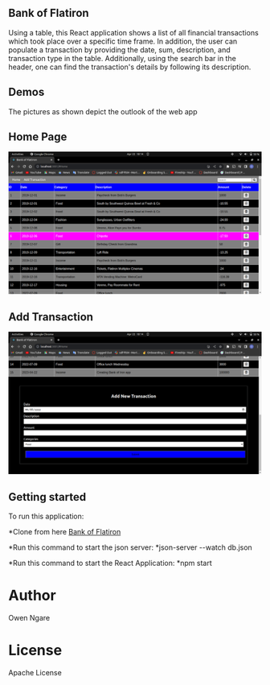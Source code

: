 ## Bank of Flatiron ##

Using a table, this React application shows a list of all financial transactions which took place over a specific time frame. In addition, the user can populate a transaction by providing the date, sum, description, and transaction type in the table. Additionally, using the search bar in the header, one can find the transaction's details by following its description.

## Demos ##
The pictures as shown depict the outlook of the web app

## Home Page ##
![Home Page](./media/Homepage.png)

## Add Transaction ##
![Add New Transaction](./media/AddTransaction.png)


## Getting started ##
To run this application:

*Clone from here [Bank of Flatiron](https://github.com/Ngaremaina/Bank-of-Flatiron)

*Run this command to start the json server: *json-server --watch db.json 

*Run this command to start the React Application: *npm start

# Author #
Owen Ngare

# License #
Apache License

